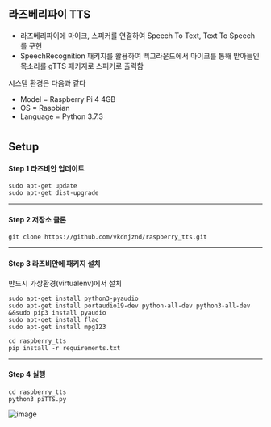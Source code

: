 ## 라즈베리파이 TTS
- 라즈베리파이에 마이크, 스피커를 연결하여 Speech To Text, Text To Speech 를 구현 
- SpeechRecognition 패키지를 활용하여 백그라운드에서 마이크를 통해 받아들인 목소리를 gTTS 패키지로 스피커로 출력함 

시스템 환경은 다음과 같다 
- Model = Raspberry Pi 4 4GB
- OS = Raspbian
- Language = Python 3.7.3
#
## Setup
#### Step 1 라즈비안 업데이트
    sudo apt-get update
    sudo apt-get dist-upgrade
***
#### Step 2 저장소 클론
    git clone https://github.com/vkdnjznd/raspberry_tts.git
---
#### Step 3 라즈비안에 패키지 설치
반드시 가상환경(virtualenv)에서 설치

    sudo apt-get install python3-pyaudio
    sudo apt-get install portaudio19-dev python-all-dev python3-all-dev &&sudo pip3 install pyaudio
    sudo apt-get install flac
    sudo apt-get install mpg123

    cd raspberry_tts
    pip install -r requirements.txt

***
#### Step 4 실행
    cd raspberry_tts
    python3 piTTS.py
![image](https://user-images.githubusercontent.com/54702611/73259030-3edd0600-420a-11ea-9cb9-e5edcfc4eb64.png)



